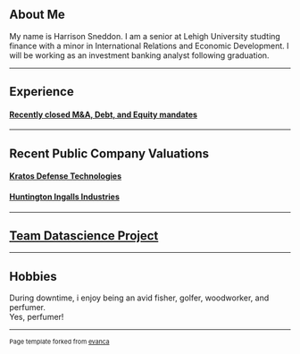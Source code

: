 ## About Me

My name is Harrison Sneddon. I am a senior at Lehigh University studting finance with a minor in International Relations and Economic Development. I will be working as an investment banking analyst following graduation. 

---

## Experience

#### **[Recently closed M&A, Debt, and Equity mandates](/transactions.md)**

---

## Recent Public Company Valuations

#### **[Kratos Defense Technologies](https://docs.google.com/presentation/d/e/2PACX-1vSuHNITbL9xRHwmu4Tggf-gJMFkpJ5lha9W7FJgtX1Nmvv1NJNqEfePloQRMnOn1GIc0p4Phz4v2msK/pub?start=false&loop=false&delayms=3000)**
#### **[Huntington Ingalls Industries](https://docs.google.com/presentation/d/e/2PACX-1vTBcuUqQrTmESF1bso4h5yH4FeHFGNdxwT-q8X9ZfTcOPXSHsEewNrX_DMQP9-YdvfJJnqzrvkrI7KA/pub?start=false&loop=false&delayms=3000)**


---

## **[Team Datascience Project](https://theo-faucher.github.io/DiamondHands/)**
    
---

## Hobbies

During downtime, i enjoy being an avid fisher, golfer, woodworker, and perfumer.
<br> 
Yes, perfumer!

---
<p style="font-size:11px">Page template forked from <a href="https://github.com/evanca/quick-portfolio">evanca</a></p>
